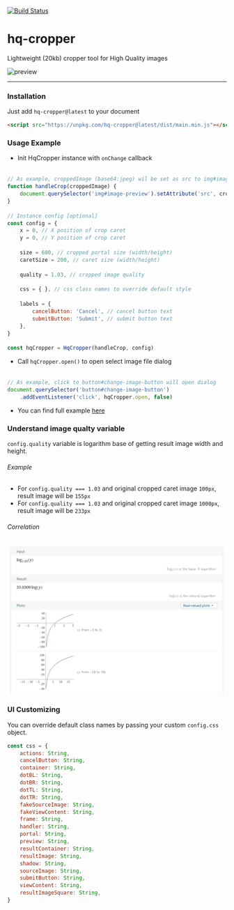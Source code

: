 [![Build Status](https://travis-ci.org/isalikov/hq-cropper.svg?branch=main)](https://travis-ci.org/isalikov/hq-cropper)


# hq-cropper

Lightweight (20kb) cropper tool for High Quality images

![preview](https://github.com/isalikov/hq-cropper/blob/main/docs/example.gif?raw=true)

---

### Installation
Just add `hq-cropper@latest` to your document
```html
<script src="https://unpkg.com/hq-cropper@latest/dist/main.min.js"></script>
```


### Usage Example
- Init HqCropper instance with `onChange` callback
```javascript

// As example, croppedImage (base64:jpeg) wil be set as src to img#image-preview
function handleCrop(croppedImage) {
    document.querySelector('img#image-preview').setAttribute('src', croppedImage)
}

// Instance config [optional]
const config = {
    x = 0, // X position of crop caret
    y = 0, // Y position of crop caret

    size = 600, // cropped portal size (width/height)
    caretSize = 200, // caret size (width/height)

    quality = 1.03, // cropped image quality

    css = { }, // css class names to override default style

    labels = {
        cancelButton: 'Cancel', // cancel button text
        submitButton: 'Submit', // submit button text
    },
}

const hqCropper = HqCropper(handleCrop, config)
```

- Call `hqCropper.open()` to open select image file dialog
```javascript

// As example, click to button#change-image-button will open dialog
document.querySelector('button#change-image-button')
    .addEventListener('click', hqCropper.open, false)
``` 

- You can find full example [here](https://github.com/isalikov/hq-cropper/tree/main/example)


### Understand image qualty variable
`config.quality` variable is logarithm base of getting result image width and height.

###### Example
- For `config.quality === 1.03` and original cropped caret image `100px`, result image will be `155px`
- For `config.quality === 1.03` and original cropped caret image `1000px`, result image will be `233px`

###### Correlation
![correlation](https://github.com/isalikov/hq-cropper/blob/main/docs/correlation.png?raw=true)

### UI Customizing
You can override default class names by passing your custom `config.css` object.

```js
const css = {
    actions: String,
    cancelButton: String,
    container: String,
    dotBL: String,
    dotBR: String,
    dotTL: String,
    dotTR: String,
    fakeSourceImage: String,
    fakeViewContent: String,
    frame: String,
    handler: String,
    portal: String,
    preview: String,
    resultContainer: String,
    resultImage: String,
    shadow: String,
    sourceImage: String,
    submitButton: String,
    viewContent: String,
    resultImageSquare: String,
}
```
